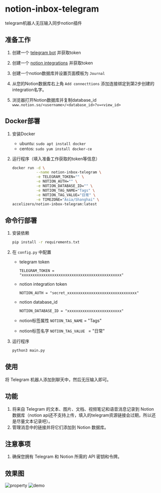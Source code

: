 # notion-inbox-telegram
telegram机器人无压输入同步notion插件

## 准备工作

1. 创建一个 [telegram bot](https://t.me/botfather) 并获取token

2. 创建一个 [notion integrations](https://www.notion.com/my-integrations) 并获取token

3. 创建一个notion数据库并设置页面模板为 `Journal`

4. 从您的Notion数据库右上角 `Add connecttions` 添加连接绑定到第2步创建的integration名字。

5. 浏览器打开Notion数据库并复制database_id `www.notion.so/<username>/<database_id>?v=<view_id>`

## Docker部署

1. 安装Docker

    - ubuntu: `sudo apt install docker`
    - centos: `sudo yum install docker-ce`

2. 运行程序（填入准备工作获取的token等信息）

    ``` bash
    docker run -d \
               --name notion-inbox-telegram \
               -e TELEGRAM_TOKEN="" \
               -e NOTION_AUTH="" \
               -e NOTION_DATABASE_ID="" \
               -e NOTION_TAG_NAME="Tags" \
               -e NOTION_TAG_VALUE="日常" \
               -e TIMEZONE="Asia/Shanghai" \
    accelizero/notion-inbox-telegram:latest
    ```

## 命令行部署

1. 安装依赖

    ``` bash
    pip install -r requirements.txt
    ```

2. 在 `config.py` 中配置

    - telegram token

       `TELEGRAM_TOKEN = "xxxxxxxxxxxxxxxxxxxxxxxxxxxxxxxxxxxxxxxxxxxxxx"`

    - notion integration token

       `NOTION_AUTH = "secret_xxxxxxxxxxxxxxxxxxxxxxxxxxxxxxxx"`

    - notion database_id
  
       `NOTION_DATABASE_ID = "xxxxxxxxxxxxxxxxxxxxxxxxx"`

   - notion标签属性
       `NOTION_TAG_NAME` = "Tags"

   - notion标签名字
       `NOTION_TAG_VALUE ` = "日常"

3. 运行程序

    ``` bash
    python3 main.py
    ```

## 使用

将 Telegram 机器人添加到聊天中，然后无压输入即可。

## 功能

1. 将来自 Telegram 的文本、图片、文档、视频笔记和语音消息记录到 Notion 数据库（notion api还不支持上传，填入的telegram资源链接会过期，所以还是尽量文本记录吧）。
2. 管理消息中的链接并将它们添加到 Notion 数据库。

## 注意事项

1. 确保您拥有 Telegram 和 Notion 所需的 API 密钥和令牌。

## 效果图
![property](https://raw.githubusercontent.com/accelizero/notion-inbox-telegram-plugin/master/property.png)
![demo](https://raw.githubusercontent.com/accelizero/notion-inbox-telegram-plugin/master/demo.png)
